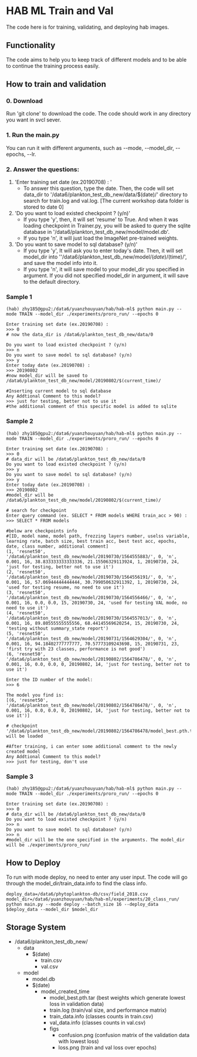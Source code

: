 # HAB ML Train and Val

The code here is for training, validating, and deploying hab images.



## Functionality

The code aims to help you to keep track of different models and to be able to continue the training process easily. 

## How to train and validation

### 0. Download
Run 'git clone' to download the code. The code should work in any directory you want in svcl sever. 

### 1. Run the main.py
You can run it with different arguments, such as --mode, --model_dir, --epochs, --lr. 
### 2. Answer the questions:
1. 'Enter training set date (ex.20190708) : '
    - To answer this question, type the date. Then, the code will set data_dir to '/data6/plankton_test_db_new/data/$(date)/' directory to search for train.log and val.log. [The current workshop data folder is stored to date 0]
2. 'Do you want to load existed checkpoint ? (y/n)'
    - If you type 'y', then, it will set 'resume' to True. And when it was loading checkpoint in Trainer.py, you will be asked to query the sqlite database in '/data6/plankton_test_db_new/model/model.db'.
    - If you type 'n', it will just load the ImageNet pre-trained weights.
3. 'Do you want to save model to sql database? (y/n)'
    - If you type 'y',  It will ask you to enter today's date. Then, it will set model_dir into ''/data6/plankton_test_db_new/model/$(date)/$(time)/', and save the model info into it. 
    - If you type 'n', it will save model to your model_dir you specified in argument. If you did not specified model_dir in argument, it will save to the default directory.

### Sample 1

```
(hab) zhy185@gpu2:/data6/yuanzhouyuan/hab/hab-ml$ python main.py --mode TRAIN --model_dir ./experiments/proro_run/ --epochs 0

Enter training set date (ex.20190708) :
>>> 0
# now the data_dir is /data6/plankton_test_db_new/data/0

Do you want to load existed checkpoint ? (y/n)
>>> n
Do you want to save model to sql database? (y/n)
>>> y
Enter today date (ex.20190708) :
>>> 20190802
#now model_dir will be saved to /data6/plankton_test_db_new/model/20190802/$(current_time)/

#Inserting current model to sql database
Any Addtional Comment to this model?
>>> just for testing, better not to use it
#the additional comment of this specific model is added to sqlite

```

### Sample 2

```
(hab) zhy185@gpu2:/data6/yuanzhouyuan/hab/hab-ml$ python main.py --mode TRAIN --model_dir ./experiments/proro_run/ --epochs 0

Enter training set date (ex.20190708) :
>>> 0
# data_dir will be /data6/plankton_test_db_new/data/0
Do you want to load existed checkpoint ? (y/n)
>>> y
Do you want to save model to sql database? (y/n)
>>> y
Enter today date (ex.20190708) :
>>> 20190802
#model_dir will be /data6/plankton_test_db_new/model/20190802/$(current_time)/

# search for checkpoint
Enter query command (ex. SELECT * FROM models WHERE train_acc > 90) :
>>> SELECT * FROM models

#below are checkpoints info
#[ID, model name, model path, frezzing layers number, uselss variable, learning rate, batch size, best train acc, best test acc, epochs, date, class number, additional comment]
(1, 'resnet50', '/data6/plankton_test_db_new/model/20190730/1564555883/', 0, 'n', 0.001, 16, 38.833333333333336, 21.15506329113924, 1, 20190730, 24, 'just for testing, better not to use it')
(2, 'resnet50', '/data6/plankton_test_db_new/model/20190730/1564556191/', 0, 'n', 0.001, 16, 57.06944444444444, 30.799050632911392, 1, 20190730, 24, 'used for testing resume, no need to use it')
(3, 'resnet50', '/data6/plankton_test_db_new/model/20190730/1564556466/', 0, 'n', 0.001, 16, 0.0, 0.0, 15, 20190730, 24, 'used for testing VAL mode, no need to use it')
(4, 'resnet50', '/data6/plankton_test_db_new/model/20190730/1564557013/', 0, 'n', 0.001, 16, 89.80555555555556, 68.44145569620254, 15, 20190730, 24, 'testing without summary_state report')
(5, 'resnet50', '/data6/plankton_test_db_new/model/20190731/1564629304/', 0, 'n', 0.001, 16, 94.18402777777777, 70.57773109243698, 15, 20190731, 23, 'first try with 23 classes, performance is not good')
(6, 'resnet50', '/data6/plankton_test_db_new/model/20190802/1564786478/', 0, 'n', 0.001, 16, 0.0, 0.0, 0, 20190802, 14, 'just for testing, better not to use it')

Enter the ID number of the model:
>>> 6

The model you find is:
[(6, 'resnet50', '/data6/plankton_test_db_new/model/20190802/1564786478/', 0, 'n', 0.001, 16, 0.0, 0.0, 0, 20190802, 14, 'just for testing, better not to use it')]

# checkpoint '/data6/plankton_test_db_new/model/20190802/1564786478/model_best.pth.tar' will be loaded

#After training, i can enter some additional comment to the newly created model
Any Addtional Comment to this model?
>>> just for testing, don't use

```

### Sample 3
```
(hab) zhy185@gpu2:/data6/yuanzhouyuan/hab/hab-ml$ python main.py --mode TRAIN --model_dir ./experiments/proro_run/ --epochs 0

Enter training set date (ex.20190708) :
>>> 0
# data_dir will be /data6/plankton_test_db_new/data/0
Do you want to load existed checkpoint ? (y/n)
>>> n
Do you want to save model to sql database? (y/n)
>>> n
#model_dir will be the one specified in the arguments. The model_dir will be ./experiments/proro_run/

```

## How to Deploy
To run with mode deploy, no need to enter any user input. The code will go through the model_dir/train_data.info to find the class info. 

```
deploy_data=/data6/phytoplankton-db/csv/field_2018.csv
model_dir=/data6/yuanzhouyuan/hab/hab-ml/experiments/20_class_run/
python main.py --mode deploy --batch_size 16 --deploy_data $deploy_data --model_dir $model_dir
```


## Storage System

- /data6/plankton_test_db_new/
    - data
        - $(date)
            - train.csv
            - val.csv
    - model
        - model.db
        - $(date)
            - model_created_time
                - model_best.pth.tar (best weights which generate lowest loss in validation data)
                - train.log (train/val size, and performance matrix)
                - train_data.info (classes counts in train.csv)
                - val_data.info (classes counts in val.csv)
                - figs
                    - confusion.png (confusion matrix of the validation data with lowest loss)
                    - loss.png (train and val loss over epochs)
                    
